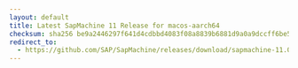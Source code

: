 ```yaml
---
layout: default
title: Latest SapMachine 11 Release for macos-aarch64
checksum: sha256 be9a2446297f641d4cdbbd4083f08a8839b6881d9a0a9dccff6be5038589c029
redirect_to:
  - https://github.com/SAP/SapMachine/releases/download/sapmachine-11.0.19/sapmachine-jdk-11.0.19_macos-aarch64_bin.tar.gz
---
```

